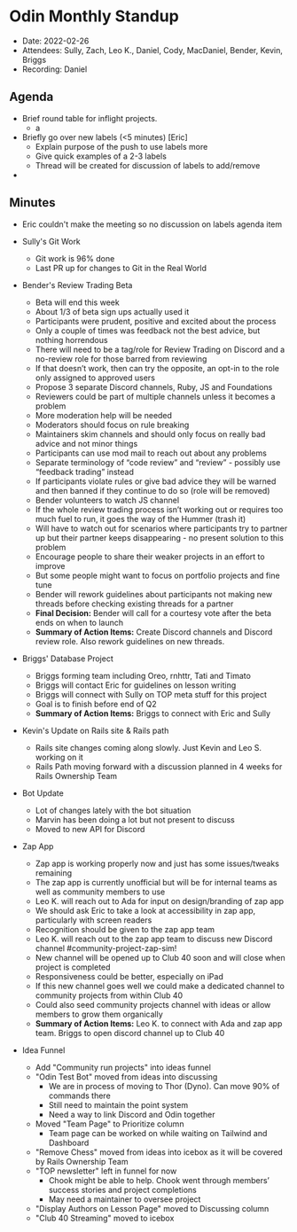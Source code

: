 
# Odin Monthly Standup 

* Date: 2022-02-26
* Attendees: Sully, Zach, Leo K., Daniel, Cody, MacDaniel, Bender, Kevin, Briggs
* Recording: Daniel

## Agenda

- Brief round table for inflight projects.
    - a
- Briefly go over new labels (<5 minutes) [Eric]
    - Explain purpose of the push to use labels more
    - Give quick examples of a 2-3 labels
    - Thread will be created for discussion of labels to add/remove
- 

## Minutes

- Eric couldn't make the meeting so no discussion on labels agenda item

- Sully's Git Work
    - Git work is 96% done
    - Last PR up for changes to Git in the Real World

- Bender's Review Trading Beta
    - Beta will end this week
    - About 1/3 of beta sign ups actually used it
    - Participants were prudent, positive and excited about the process
    - Only a couple of times was feedback not the best advice, but nothing horrendous
    - There will need to be a tag/role for Review Trading on Discord and a no-review role for those barred from reviewing
    - If that doesn’t work, then can try the opposite, an opt-in to the role only assigned to approved users
    - Propose 3 separate Discord channels, Ruby, JS and Foundations
    - Reviewers could be part of multiple channels unless it becomes a problem
    - More moderation help will be needed
    - Moderators should focus on rule breaking
    - Maintainers skim channels and should only focus on really bad advice and not minor things
    - Participants can use mod mail to reach out about any problems
    - Separate terminology of “code review” and “review” - possibly use “feedback trading” instead
    - If participants violate rules or give bad advice they will be warned and then banned if they continue to do so (role will be removed)
    - Bender volunteers to watch JS channel
    - If the whole review trading process isn’t working out or requires too much fuel to run, it goes the way of the Hummer (trash it)
    - Will have to watch out for scenarios where participants try to partner up but their partner keeps disappearing - no present solution to this problem
    - Encourage people to share their weaker projects in an effort to improve
    - But some people might want to focus on portfolio projects and fine tune
    - Bender will rework guidelines about participants not making new threads before checking existing threads for a partner
    - **Final Decision:** Bender will call for a courtesy vote after the beta ends on when to launch
    - **Summary of Action Items:** Create Discord channels and Discord review role. Also rework guidelines on new threads.

- Briggs' Database Project
    - Briggs forming team including Oreo, rnhttr, Tati and Timato
    - Briggs will contact Eric for guidelines on lesson writing
    - Briggs will connect with Sully on TOP meta stuff for this project
    - Goal is to finish before end of Q2
    - **Summary of Action Items:** Briggs to connect with Eric and Sully

- Kevin's Update on Rails site & Rails path
    - Rails site changes coming along slowly. Just Kevin and Leo S. working on it
    - Rails Path moving forward with a discussion planned in 4 weeks for Rails Ownership Team

- Bot Update
    - Lot of changes lately with the bot situation
    - Marvin has been doing a lot but not present to discuss
    - Moved to new API for Discord

- Zap App
    - Zap app is working properly now and just has some issues/tweaks remaining
    - The zap app is currently unofficial but will be for internal teams as well as community members to use
    - Leo K. will reach out to Ada for input on design/branding of zap app
    - We should ask Eric to take a look at accessibility in zap app, particularly with screen readers
    - Recognition should be given to the zap app team
    - Leo K. will reach out to the zap app team to discuss new Discord channel #community-project-zap-sim! 
    - New channel will be opened up to Club 40 soon and will close when project is completed
    - Responsiveness could be better, especially on iPad
    - If this new channel goes well we could make a dedicated channel to community projects from within Club 40
    - Could also seed community projects channel with ideas or allow members to grow them organically
    - **Summary of Action Items:** Leo K. to connect with Ada and zap app team. Briggs to open discord channel up to Club 40

- Idea Funnel
     - Add "Community run projects" into ideas funnel     
     - "Odin Test Bot" moved from ideas into discussing
       - We are in process of moving to Thor (Dyno). Can move 90% of commands there
       - Still need to maintain the point system
       - Need a way to link Discord and Odin together
     - Moved "Team Page" to Prioritize column
       - Team page can be worked on while waiting on Tailwind and Dashboard
     - "Remove Chess" moved from ideas into icebox as it will be covered by Rails Ownership Team
     - "TOP newsletter" left in funnel for now
       - Chook might be able to help. Chook went through members’ success stories and project completions
       - May need a maintainer to oversee project
     - "Display Authors on Lesson Page" moved to Discussing column
     - "Club 40 Streaming" moved to icebox

